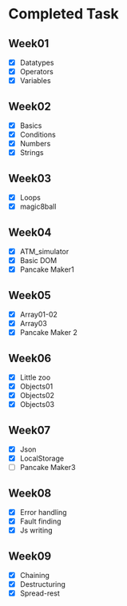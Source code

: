 # Completed Task

## Week01

- [x] Datatypes
- [x] Operators
- [x] Variables

## Week02

- [x] Basics
- [x] Conditions
- [x] Numbers
- [x] Strings

## Week03

- [x] Loops
- [x] magic8ball

## Week04

- [x] ATM_simulator
- [x] Basic DOM
- [x] Pancake Maker1

## Week05

- [x] Array01-02
- [x] Array03
- [x] Pancake Maker 2

## Week06

- [x] Little zoo
- [x] Objects01
- [x] Objects02
- [x] Objects03

## Week07

- [x] Json
- [x] LocalStorage
- [ ] Pancake Maker3

## Week08

- [x] Error handling
- [x] Fault finding
- [x] Js writing

## Week09

- [x] Chaining
- [x] Destructuring
- [x] Spread-rest
